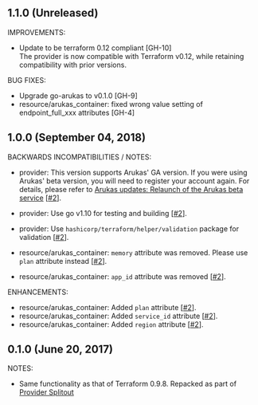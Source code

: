 ## 1.1.0 (Unreleased)

IMPROVEMENTS:

* Update to be terraform 0.12 compliant [GH-10]  
The provider is now compatible with Terraform v0.12, while retaining compatibility with prior versions.

BUG FIXES:

* Upgrade go-arukas to v0.1.0 [GH-9]
* resource/arukas_container: fixed wrong value setting of endpoint_full_xxx attributes [GH-4]

## 1.0.0 (September 04, 2018)

BACKWARDS INCOMPATIBILITIES / NOTES:

* provider: This version supports Arukas' GA version. If you were using Arukas' beta version, you will need to register your account again. For details, please refer to [Arukas updates: Relaunch of the Arukas beta service](https://arukas.io/en/updates-en/201802_arukas_beta_relaunch-en/) [[#2](https://github.com/terraform-providers/terraform-provider-arukas/issues/2)].
* provider: Use go v1.10 for testing and building [[#2](https://github.com/terraform-providers/terraform-provider-arukas/issues/2)].
* provider: Use `hashicorp/terraform/helper/validation` package for validation [[#2](https://github.com/terraform-providers/terraform-provider-arukas/issues/2)].

* resource/arukas_container: `memory` attribute was removed. Please use `plan` attribute instead [[#2](https://github.com/terraform-providers/terraform-provider-arukas/issues/2)].
* resource/arukas_container: `app_id` attribute was removed [[#2](https://github.com/terraform-providers/terraform-provider-arukas/issues/2)].

ENHANCEMENTS:

* resource/arukas_container: Added `plan` attribute [[#2](https://github.com/terraform-providers/terraform-provider-arukas/issues/2)].
* resource/arukas_container: Added `service_id` attribute [[#2](https://github.com/terraform-providers/terraform-provider-arukas/issues/2)].
* resource/arukas_container: Added `region` attribute [[#2](https://github.com/terraform-providers/terraform-provider-arukas/issues/2)].

## 0.1.0 (June 20, 2017)

NOTES:

* Same functionality as that of Terraform 0.9.8. Repacked as part of [Provider Splitout](https://www.hashicorp.com/blog/upcoming-provider-changes-in-terraform-0-10/)
